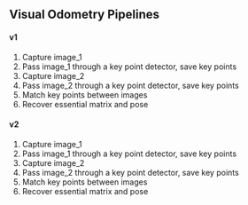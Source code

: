## Visual Odometry Pipelines

#### v1

1. Capture image_1
2. Pass image_1 through a key point detector, save key points
3. Capture image_2
4. Pass image_2 through a key point detector, save key points
5. Match key points between images
6. Recover essential matrix and pose



#### v2

1. Capture image_1
2. Pass image_1 through a key point detector, save key points
3. Capture image_2
4. Pass image_2 through a key point detector, save key points
5. Match key points between images
6. Recover essential matrix and pose





